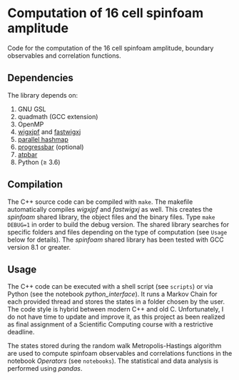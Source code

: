 # Computation of 16 cell spinfoam amplitude

Code for the computation of the 16 cell spinfoam amplitude, boundary observables and correlation functions.

## Dependencies

The library depends on:

1. GNU GSL
2. quadmath (GCC extension)
3. OpenMP
4. [wigxjpf](http://fy.chalmers.se/subatom/wigxjpf/) and [fastwigxj](http://fy.chalmers.se/subatom/fastwigxj/)
5. [parallel hashmap](https://github.com/greg7mdp/parallel-hashmap) 
6. [progressbar](https://github.com/gipert/progressbar) (optional) 
7. [atpbar](https://github.com/alphatwirl/atpbar)
8. Python (≥ 3.6)

## Compilation

The C++ source code can be compiled with `make`. The makefile automatically compiles _wigxjpf_ and _fastwigxj_ as well. 
This creates the _spinfoam_ shared library, the object files and the binary files. Type `make DEBUG=1` in order to build the debug version.
The shared library searches for specific folders and files depending on the type of computation (see `Usage` below for details). 
The _spinfoam_ shared library has been tested with GCC version 8.1 or greater.


## Usage

The C++ code can be executed with a shell script (see `scripts`) or via Python (see the notebook *python_interface*). 
It runs a Markov Chain for each provided thread and stores the states in a folder chosen by the user. 
The code style is hybrid between modern C++ and old C. Unfortunately, I do not have time to update and improve it, as this project as been realized as final assignment of a Scientific Computing course with a restrictive deadline. 

The states stored during the random walk Metropolis-Hastings algorithm are used to compute spinfoam observables and correlations functions in the notebook *Operators* (see `notebooks`). The statistical and data analysis is performed using _pandas_. 
